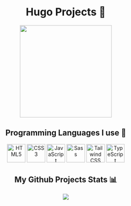 <!--
**HugoProjects/HugoProjects** is a ✨ _special_ ✨ repository because its `README.md` (this file) appears on your GitHub profile.

Here are some ideas to get you started:

- 🔭 I’m currently working on ...
- 🌱 I’m currently learning ...
- 👯 I’m looking to collaborate on ...
- 🤔 I’m looking for help with ...
- 💬 Ask me about ...
- 📫 How to reach me: ...
- 😄 Pronouns: ...
- ⚡ Fun fact: ...

Para Gifs, ![GIF legal](https://media1.giphy.com/exemplo-de-gif)
Para badges personalizadas, use Shields.io.
Para estatísticas personalizadas, use GitHub Readme Stats. Por exemplo: ![Top Langs](https://github-readme-stats.vercel.app/api/top-langs/?username=HugoProjects&layout=compact)
Para estilizar, usar HTML, porque o markup é limitado (## Texto a bold por exemplo)
-->

<h1 align="center">Hugo Projects 👋</h1>
<p align="center">
  <img src="https://media1.giphy.com/media/v1.Y2lkPTc5MGI3NjExM25xbGhubjJ0bTg3aXNydjk2YnhhcWVjcGZwdWxvMWp2NmJhd2J5eiZlcD12MV9pbnRlcm5hbF9naWZfYnlfaWQmY3Q9Zw/Vbtc9VG51NtzT1Qnv1/giphy.gif" width="250">
</p>

<h2 align="center">Programming Languages I use 🚀</h2>

<p align="center">
  <img src="https://cdn.jsdelivr.net/gh/devicons/devicon/icons/html5/html5-original.svg" alt="HTML5" width="50" height="50"/>
  <img src="https://cdn.jsdelivr.net/gh/devicons/devicon/icons/css3/css3-original.svg" alt="CSS3" width="50" height="50"/>
  <img src="https://cdn.jsdelivr.net/gh/devicons/devicon/icons/javascript/javascript-original.svg" alt="JavaScript" width="50" height="50"/>
  <img src="https://cdn.jsdelivr.net/gh/devicons/devicon/icons/sass/sass-original.svg" alt="Sass" width="50" height="50"/>
  <img src="https://cdn.jsdelivr.net/gh/devicons/devicon/icons/tailwindcss/tailwindcss-plain.svg" alt="Tailwind CSS" width="50" height="50"/>
  <img src="https://cdn.jsdelivr.net/gh/devicons/devicon/icons/typescript/typescript-original.svg" alt="TypeScript" width="50" height="50"/>
</p>

<h2 align="center">My Github Projects Stats 📊</h2>
<p align="center">
  <img src="https://github-readme-stats.vercel.app/api/top-langs/?username=HugoProjects&layout=compact">
</p>
